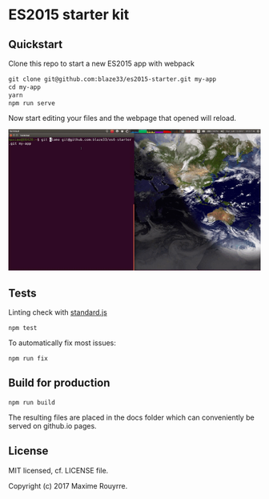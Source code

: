 # ES2015 starter kit

## Quickstart

Clone this repo to start a new ES2015 app with webpack

```
git clone git@github.com:blaze33/es2015-starter.git my-app
cd my-app
yarn
npm run serve
```

Now start editing your files and the webpage that opened will reload.

<div style="text-align:center"><img src ="docs/media/es2015-starter-demo.gif" /></div>

## Tests

Linting check with [standard.js](https://standardjs.com/)

```
npm test
```

To automatically fix most issues:

```
npm run fix
```

## Build for production

```
npm run build
```

The resulting files are placed in the docs folder which can conveniently be served on github.io pages.

## License

MIT licensed, cf. LICENSE file.

Copyright (c) 2017 Maxime Rouyrre.
